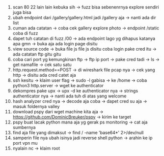 1. scan 80 22 lain lain kebuka sih -> fuzz bisa sebenenrnya explore sendiri juga bisa
2. ubah endpoint dari /gallery/gallery.html jadi /gallery aja -> nanti ada dir list
3. cuman ada catatan -> coba cek gallery explore photo -> endpoint /static coba di fuzz
4. dapet tuh catatan di fuzz /00 -> ada endpoint lago yg dihapus katanya apa gmn -> buka aja ada login page disitu 
5. view source code -> buka file js file js disitu coba login pake cred itu  -> ada catatan ftp gitu gitu
6. coba cari port yg kemungkinan ftp -> ftp ip port -> pake cred tadi -> ls -> get namafile -> cek satu satu
7. http.request.method==POST -> di wireshark file pcap nya -> cek yang http -> disitu ada cred catet aja
8. ssh kesitu -> klaim user flag -> sudo -l gabisa -> ke /home -> coba python3 http.server -> wget ke authenticator
9. dekompres pake upx -> upx -d ke authenticator nya -> strings authenticator nya -> nanti ada tuh di atas yang welcome
10. hash analyzer cred nya -> decode aja coba -> dapet cred su aja -> masuk foldernya valley
11. download pspy dari wget machine kita aja -> https://github.com/DominicBreuker/pspy -> kirim ke target
12. pspy buat lacak python mana aja yg gerak ps monitoring -> cat aja sumbernya
13. find aja file yang dimaksut -> find / -name 'base64*' 2>/dev/null
14. samperin file nya ubah isinya jadi reverse shell python -> arahin ke ip port vpn mu 
15. nyalain nc -> klaim root
